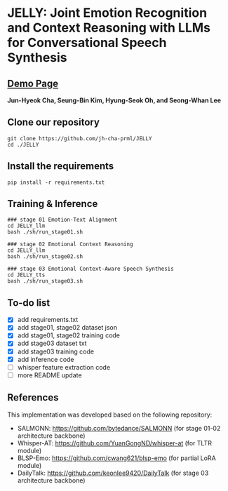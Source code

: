 # JELLY: Joint Emotion Recognition and Context Reasoning with LLMs for Conversational Speech Synthesis

## [Demo Page](https://jh-cha-prml.github.io/JELLY/) 
**Jun-Hyeok Cha, Seung-Bin Kim, Hyung-Seok Oh, and Seong-Whan Lee**

## Clone our repository
```
git clone https://github.com/jh-cha-prml/JELLY
cd ./JELLY
```

## Install the requirements
```
pip install -r requirements.txt
```

## Training & Inference
```
### stage 01 Emotion-Text Alignment
cd JELLY_llm
bash ./sh/run_stage01.sh

### stage 02 Emotional Context Reasoning
cd JELLY_llm
bash ./sh/run_stage02.sh

### stage 03 Emotional Context-Aware Speech Synthesis
cd JELLY_tts
bash ./sh/run_stage03.sh

```

## To-do list
- [x] add requirements.txt
- [x] add stage01, stage02 dataset json
- [x] add stage01, stage02 training code
- [x] add stage03 dataset txt
- [x] add stage03 training code
- [x] add inference code
- [ ] whisper feature extraction code
- [ ] more README update

## References
This implementation was developed based on the following repository:
* SALMONN: <https://github.com/bytedance/SALMONN> (for stage 01-02 architecture backbone)
* Whisper-AT: <https://github.com/YuanGongND/whisper-at> (for TLTR module)
* BLSP-Emo: <https://github.com/cwang621/blsp-emo> (for partial LoRA module)
* DailyTalk: <https://github.com/keonlee9420/DailyTalk> (for stage 03 architecture backbone)
